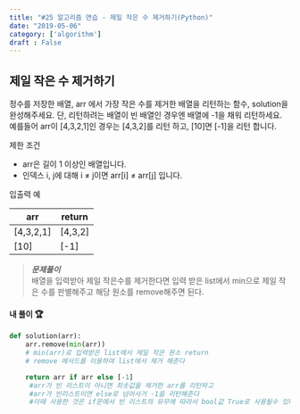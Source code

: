 ```yaml
---
title: "#25 알고리즘 연습 - 제일 작은 수 제거하기(Python)"
date: "2019-05-06"
category: ['algorithm']
draft : False
---
```



## 제일 작은 수 제거하기

정수를 저장한 배열, arr 에서 가장 작은 수를 제거한 배열을 리턴하는 함수, 
solution을 완성해주세요. 
단, 리턴하려는 배열이 빈 배열인 경우엔 배열에 -1을 채워 리턴하세요. 
예를들어 arr이 [4,3,2,1]인 경우는 [4,3,2]를 리턴 하고, 
[10]면 [-1]을 리턴 합니다.


제한 조건

* arr은 길이 1 이상인 배열입니다.
* 인덱스 i, j에 대해 i ≠ j이면 arr[i] ≠ arr[j] 입니다.


입출력 예

|arr	|return|
|-|-|
|[4,3,2,1]|	[4,3,2]|
|[10]|	[-1]|



>__*문제풀이*__   
배열을 입력받아 제일 작은수를 제거한다면
입력 받은 list에서 min으로 제일 작은 수를 판별해주고 해당 원소를 remove해주면 된다.

#### 내 풀이 🏆
```python
def solution(arr):
    arr.remove(min(arr))          
    # min(arr)로 입력받은 list에서 제일 작은 원소 return
    # remove 메서드를 이용하여 list에서 제거 해준다

    return arr if arr else [-1]    
     #arr가 빈 리스트이 아니면 최솟값을 제거한 arr를 리턴하고 
     #arr가 빈리스트이면 else로 넘어사거 -1을 리턴해준다
     #이때 사용한 것은 if문에서 빈 리스트의 유무에 따라서 bool값 True로 사용될수 있다는 것 

```
